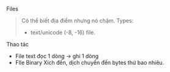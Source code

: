 Files
> Có thể biết địa điểm nhưng nó chậm.
> Types:
> + text/unicode (-8, -16) file.

Thao tác
+ File text
	 đọc 1 dòng -> ghi 1 dòng
+ FIle Binary
	Xích đến, dịch chuyển đến bytes thứ bao nhiêu.


